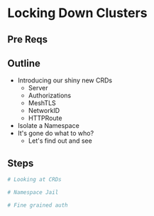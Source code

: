 # Locking Down Clusters

## Pre Reqs

## Outline

* Introducing our shiny new CRDs
  * Server
  * Authorizations
  * MeshTLS
  * NetworkID
  * HTTPRoute
* Isolate a Namespace
* It's gone do what to who?
  * Let's find out and see

## Steps

```bash
# Looking at CRDs

```

```bash
# Namespace Jail

```

```bash
# Fine grained auth

```
